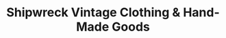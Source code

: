---
title: "Shipwreck Vintage Clothing & Hand-Made Goods"
url: /eureka/shipwreck-vintage-clothing-and-hand-made-goods/
shop: clothes
---